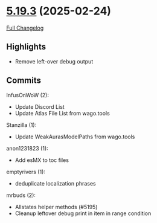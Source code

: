 # [5.19.3](https://github.com/WeakAuras/WeakAuras2/tree/5.19.3) (2025-02-24)

[Full Changelog](https://github.com/WeakAuras/WeakAuras2/compare/5.19.2...5.19.3)

## Highlights

- Remove left-over debug output

## Commits

InfusOnWoW (2):

- Update Discord List
- Update Atlas File List from wago.tools

Stanzilla (1):

- Update WeakAurasModelPaths from wago.tools

anon1231823 (1):

- Add esMX to toc files

emptyrivers (1):

- deduplicate localization phrases

mrbuds (2):

- Allstates helper methods (#5195)
- Cleanup leftover debug print in item in range condition

